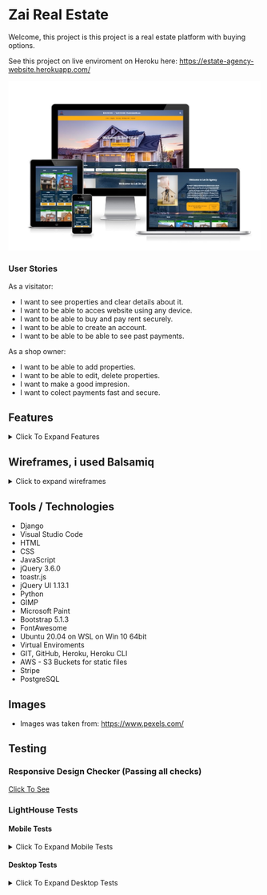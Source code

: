 # Zai Real Estate

Welcome, this project is 
this project is a real estate platform with buying options.



See this project on live enviroment on Heroku here: <https://estate-agency-website.herokuapp.com/>

![Website on different screen sizes](readme-assets/img/screens.jpg)

### User Stories

As a visitator:

- I want to see properties and clear details about it.
- I want to be able to acces website using any device.
- I want to be able to buy and pay rent securely.
- I want to be able to create an account.
- I want to be able to be able to see past payments.

As a shop owner:

- I want to be able to add properties.
- I want to be able to edit, delete properties.
- I want to make a good impresion.
- I want to colect payments fast and secure.

## Features

<details>
<summary>Click To Expand Features</summary>

### Navigation

- Same navigation menu is used across all pages for consistency, navbar is fully responsive on all devices.  Log out button will show only to autentificated users and liddle man icon button will open login-register form if user is not autentificated and if is the will redirect to profile page.


![NavBar Desktop](readme-assets/img/navbar-desktop-non-autentificated.jpg)

- Autentificated:

![NavBar Desktop Autentificated](readme-assets/img/desktop-navbar-autentificated.jpg)

- Navigation was designed to be easy to use and to understand.

- Mobile Navbar

![NavBar Mobile](readme-assets/img/mobile-navbar-no-autentificated.jpg)

- Mobile Navbar Expanded

![NavBar Mobile Expanded](readme-assets/img/mobile-nav-expanded.jpg)

- Mobile Navbar Autentificated

![NavBar Mobile Autentificated](readme-assets/img/mobile-navbar-autentificated.jpg)

- Navigation was designed to work well on all devices.


### Index Screen

Index Screen was designed with 3 main sections:

#### Hero-search section:

- Hero Search Desktop:

![Hero Search Desktop](readme-assets/img/hero-search-desktop.jpg)

- Hero Search Tablet:

![Hero Search Tablet](readme-assets/img/hero-search-tablet.jpg)

- Hero Search Mobile:

![Hero Search Mobile](readme-assets/img/hero-search-mobile.jpg)

#### Index Welcome section:

- Index Welcome Desktop:

![Index Welcome Desktop](readme-assets/img/index-welcome-desktop.jpg)

- Index Welcome Tablet:

![Index Welcomeh Tablet](readme-assets/img/index-welcome-tablet.jpg)

- Index Welcome Mobile:

![Index Welcome Mobile](readme-assets/img/index-welcome-mobile.jpg)

#### Index Showroom section:

- About the presentation of the product. We can point that is complatly dinamic, in top will show messages as: Available, Available from, Sold, Rented, And no message at all if is not set web you add the product. Buy Button will change: Buy Now, Rent Now, Book Now as needed from product category. And if is sold or rented then will go away and only contact button will be showd.  This spot will accomodate a maximum of 8 cards.

- Index Showroom  Desktop:

![Index Showroom  Desktop](readme-assets/img/index-showroom-desktop.jpg)

- Index Showroom  Tablet:

![Index Showroom  Tablet](readme-assets/img/index-showroom-tablet.jpg)

- Index Showroom  Mobile:

![Index Showroom  Mobile](readme-assets/img/index-showroom-mobile.jpg)

### Buying Renting Holiday Lets

- Buying, Renting and Holiday Lets are all the same as design, only product category is changing so i will present only 1. 
- This pages will accomodate infinite number or products.

- Buying Desktop:

![Buying Desktop](readme-assets/img/buying-desktop.jpg)

- Renting Tablet:

![Renting Tablet](readme-assets/img/renting-tablet.jpg)

- Renting Mobile:

![Renting Mobile](readme-assets/img/renting-mobile.jpg)

### Login

- Login pages are 2. 1 from all-auth and styled and 1 completly custom. As you will observe rechapcha was implemented to keep spam away.
-What i noticed is that is verry dificult with recgapca resizing...google is not letting you to customise like you whant this rechapcha. This is why in next version i think i will use rechapcha v3 invisible.

- Login custom:

- Login Custom Desktop:

![Login Custom Desktop](readme-assets/img/login-custom-desktop.jpg)

- Login Custom Tablet:

![Login Custom Tablet](readme-assets/img/login-custom-tablet.jpg)

- Login Custom Mobile:

![Login Custom Mobile](readme-assets/img/login-custom-mobile.jpg)

- Login AllAuth:

- Login AllAuth Desktop:

![Login AllAuth Desktop](readme-assets/img/login-allauth-desktop.jpg)

- Login AllAuth Tablet:

![Login AllAuth Tablet](readme-assets/img/login-allauth-tablet.jpg)

- Login AllAuth Mobile:

![Login AllAuth Mobile](readme-assets/img/login-allauth-mobile.jpg)


### Register

- Register pages are 2. 1 from all-auth and styled and 1 completly custom. As you will observe rechapcha was implemented to keep spam away.
-What i noticed is that is verry dificult with recgapca resizing...google is not letting you to customise like you whant this rechapcha. This is why in next version i think i will use rechapcha v3 invisible.

- Register custom:

- Register Custom Desktop:

![Register Custom Desktop](readme-assets/img/register-desktop-custom.jpg)

- Register Custom Tablet:

![Register Custom Tablet](readme-assets/img/register-tablet-custom.jpg)

- Register Custom Mobile:

![Register Custom Mobile](readme-assets/img/register-mobile-custom.jpg)

- Register AllAuth:

- Register AllAuth Desktop:

![Register AllAuth Desktop](readme-assets/img/register-allauth-desktop.jpg)

- Register AllAuth Tablet:

![Register AllAuth Tablet](readme-assets/img/register-allauth-tablet.jpg)

- Register AllAuth Mobile:

![Register AllAuth Mobile](readme-assets/img/register-allauth-mobile.jpg)

### Checkout page

- Checkout Desktop

![Checkout Desktop](readme-assets/img/checkout-page-desktop.jpg)

- Checkout Tablet:

![Checkout Tablet](readme-assets/img/checkout-page-tablet.jpg)

- Checkout Mobile:

![Checkout Mobile](readme-assets/img/checkout-page-mobile.jpg)

### Thank you page

- Thank you Desktop

![Thank you Desktop](readme-assets/img/thank-you-desktop.jpg)

- Thank you Tablet:

![Thank you Tablet](readme-assets/img/thank-you-tablet.jpg)

- Thank you Mobile:

![Checkout Mobile](readme-assets/img/thank-you-mobile.jpg)

### Thank you email

![Thank you email](readme-assets/img/thank-you-email.jpg)

### Profile page

- On the profile page user can update billing info and see past orders, as well
if user is superuser can add a ptroduct. That button will show only for admin.

- Profile Desktop

![Profile Desktop](readme-assets/img/profile-page-desktop.jpg)

- Profile Tablet:

![Profile Tablet](readme-assets/img/profile-page-tablet.jpg)

- Profile Mobile:

![Profile Mobile](readme-assets/img/profile-page-mobile.jpg)

### Admin edit and delete button

If user is superuser(admin) then on products will show an edit and delete button for easy edit and delete.

![edit-delete-buttons](readme-assets/img/edit-delete-button.jpg)

### Add Product

- Add product page is for admins only and have all required fields and can be added up to 12 images extra. Imges have a previev as they are selected.

- Add Product desktop

![Add Desktop](readme-assets/img/add-product1-desktop.jpg)

![Add Desktop](readme-assets/img/add-product2-desktop.jpg)

- Add Product tablet

![Add Desktop](readme-assets/img/add-product1-tablet.jpg)

![Add Desktop](readme-assets/img/add-product2-tablet.jpg)

- Add Product mobile

![Add Desktop](readme-assets/img/add-product-mobile.jpg)

### Edit Product

- Edit product page is verry similar as add product like design but is fetching specific product detail from database and populate the fields. If a Field is not changed will not be updated. 

- Edit product desktop 

![Edit Desktop](readme-assets/img/edit-product1-desktop.jpg)

![Edit Desktop](readme-assets/img/edit-product2-desktop.jpg)

![Edit Desktop](readme-assets/img/edit-product3-desktop.jpg)

![Edit Desktop](readme-assets/img/edit-product4-desktop.jpg)

- Edit product tablet 

![Edit Tablet](readme-assets/img/edit-product1-tablet.jpg)

![Edit Tablet](readme-assets/img/edit-product2-tablet.jpg)

- Edit product mobile

![Edit mobile](readme-assets/img/edit-product-mobile.jpg)

### Single Product Page

-  Single Product Desktop

![Single Product Desktop](readme-assets/img/single-product-desktop.jpg)

-  Single Product Tablet

![Single Product Tablet](readme-assets/img/single-product-tablet.jpg)

-  Single Product Mobile

![Single Product Mobile](readme-assets/img/single-product-mobile.jpg)

### Contact Page

- Contact Desktop

![Contact Desktop](readme-assets/img/contact-desktop.jpg)

- Contact Tablet:

![Contact Tablet](readme-assets/img/contact-tablet.jpg)

- Contact Mobile:

![Contact Mobile](readme-assets/img/contact-mobile.jpg)

</details>

## Wireframes, i used Balsamiq

<details>
<summary>Click to expand wireframes</summary>

### Index Page

- Index Desktop

![Index Desktop](readme-assets/wireframes/index-desktop.png)

- Index Tablet:

![Index Tablet](readme-assets/wireframes/index-tablet.png)

- Index Mobile:

![Index Mobile](readme-assets/wireframes/index-mobile.png)

### Buying-Renting-Holiday-Lets Page

- This 3 pages have same design

- Buying-Renting-Holiday-Lets Desktop

![Buying-Renting-Holiday-Lets Desktop](readme-assets/wireframes/buying-desktop.png)

- Buying-Renting-Holiday-Lets Tablet:

![Buying-Renting-Holiday-Lets Tablet](readme-assets/wireframes/buying-tablet.png)

- Buying-Renting-Holiday-Lets Mobile:

![Buying-Renting-Holiday-Lets Mobile](readme-assets/wireframes/buying-mobile.png)

### Contact Page

- Contact Page Desktop

![Contact Page Desktop](readme-assets/wireframes/contact-desktop.png)

- Contact Page Tablet

![Contact Page Tablet](readme-assets/wireframes/contact-tablet.png)

- Contact Page Mobile

![Contact Page Mobile](readme-assets/wireframes/contact-mobile.png)

### Product-Detail Page

- Product Detail page can accomodate betwen 1-12 extra images.

- Product-Detail Desktop-Tablet

![Product-Detail Desktop-Tablet](readme-assets/wireframes/product-detail-desktop.png)

- Product-Detail Mobile

![Product-Detail Mobile](readme-assets/wireframes/product-detail-mobile.png)

### Register Page

- Register form is simple and mobile first designed and have 1 single design all over the platform

![Register Desktop](readme-assets/wireframes/register-desktop.png)

### Login Page

- Login form is simple and mobile first designed and have 1 single design all over the platform

![Login Desktop](readme-assets/wireframes/login-desktop.png)

### Profile Page

- Profile Desktop

![Profile Desktop](readme-assets/wireframes/profile-page.png)

- Profile Tablet-Mobile

![Profile Tablet-Mobile](readme-assets/wireframes/profile-tablet-mobile.png)

### Add product and Edit product

- This 2 pages have exact same layout only diference is in text add become edit and in backend action is different. 
This is the reason why is same wireframe for both. As well desktop and tablete design is identical.


- Add product and Edit product Desktop - Tablet

![Add product and Edit product Desktop](readme-assets/wireframes/add-product-desktop.png)

- Add product and Edit product Mobile

![Add product and Edit product Mobile](readme-assets/wireframes/add-product-mobile.png)

</details>

## Tools / Technologies

- Django
- Visual Studio Code
- HTML
- CSS
- JavaScript
- jQuery 3.6.0
- toastr.js
- jQuery UI 1.13.1
- Python
- GIMP
- Microsoft Paint
- Bootstrap 5.1.3
- FontAwesome
- Ubuntu 20.04 on WSL on Win 10 64bit
- Virtual Enviroments
- GIT, GitHub, Heroku, Heroku CLI
- AWS - S3 Buckets for static files
- Stripe
- PostgreSQL

## Images

- Images was taken from: <https://www.pexels.com/>

## Testing

### Responsive Design Checker (Passing all checks)

<a href="https://responsivedesignchecker.com/checker.php?url=https%3A%2F%2Festate-agency-website.herokuapp.com%2F&width=1400&height=700" rel="noopener" target="_blank">Click To See</a>

### LightHouse Tests

#### Mobile Tests

<details>
<summary>Click To Expand Mobile Tests</summary>

- Index Page 

![Index Page](readme-assets/lighthouse-tests/mobile/index-mobile.jpg)

- Buying Page 

![Buying Page](readme-assets/lighthouse-tests/mobile/buying-mobile.jpg) 

- Lettings Page

![Lettings Page](readme-assets/lighthouse-tests/mobile/lettings-mobile.jpg) 

- Contact Page

![Contact Page](readme-assets/lighthouse-tests/mobile/contact-mobile.jpg) 

- Sing-Up Page

![Sing-up Page](readme-assets/lighthouse-tests/mobile/sign-up-mobile.jpg) 

- Sing-In Page

![Sing-In Page](readme-assets/lighthouse-tests/mobile/sign-in-mobile.jpg) 

- Profile Page

![Profile Page](readme-assets/lighthouse-tests/mobile/profile-mobile.jpg) 

- Individual Product Page

![Individual Product Page](readme-assets/lighthouse-tests/mobile/individual-product-mobile.jpg) 

</details>

#### Desktop Tests

<details>
<summary>Click To Expand Desktop Tests</summary>

- Index Page 

![Index Page](readme-assets/lighthouse-tests/desktop/index-desktop.jpg)

- Buying Page 

![Buying Page](readme-assets/lighthouse-tests/desktop/buying-desktop.jpg) 

- Lettings Page

![Lettings Page](readme-assets/lighthouse-tests/desktop/lettings-desktop.jpg) 

- Contact Page

![Contact Page](readme-assets/lighthouse-tests/desktop/contact-desktop.jpg) 

- Sing-Up Page

![Sing-up Page](readme-assets/lighthouse-tests/desktop/sign-up-desktop.jpg) 

- Sing-In Page

![Sing-In Page](readme-assets/lighthouse-tests/desktop/sign-in-desktop.jpg) 

- Profile Page

![Profile Page](readme-assets/lighthouse-tests/desktop/profile-desktop.jpg) 

- Individual Product Page

![Individual Product Page](readme-assets/lighthouse-tests/desktop/individual-product-desktop.jpg) 

</details>